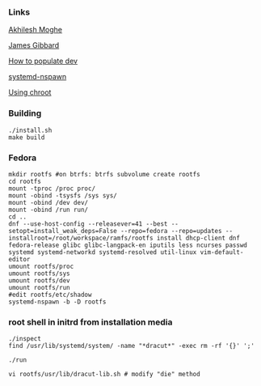 ### Links

[Akhilesh Moghe](https://akhileshmoghe.github.io/_post/linux/debian_minimal_rootfs)

[James Gibbard](https://www.gibbard.me/linux_initramfs_initrd/)

[How to populate dev](https://unix.stackexchange.com/questions/52713/how-to-populate-dev-directory-when-building-my-own-initrd)

[systemd-nspawn](https://wiki.archlinux.org/title/Systemd-nspawn)

[Using chroot](https://wiki.archlinux.org/title/Chroot)

### Building

```
./install.sh
make build
```

### Fedora

```
mkdir rootfs #on btrfs: btrfs subvolume create rootfs
cd rootfs
mount -tproc /proc proc/
mount -obind -tsysfs /sys sys/
mount -obind /dev dev/
mount -obind /run run/
cd ..
dnf --use-host-config --releasever=41 --best --setopt=install_weak_deps=False --repo=fedora --repo=updates --installroot=/root/workspace/ramfs/rootfs install dhcp-client dnf fedora-release glibc glibc-langpack-en iputils less ncurses passwd systemd systemd-networkd systemd-resolved util-linux vim-default-editor
umount rootfs/proc
umount rootfs/sys
umount rootfs/dev
umount rootfs/run
#edit rootfs/etc/shadow
systemd-nspawn -b -D rootfs
```

### root shell in initrd from installation media

```
./inspect
find /usr/lib/systemd/system/ -name "*dracut*" -exec rm -rf '{}' ';'

./run

vi rootfs/usr/lib/dracut-lib.sh # modify "die" method
```
